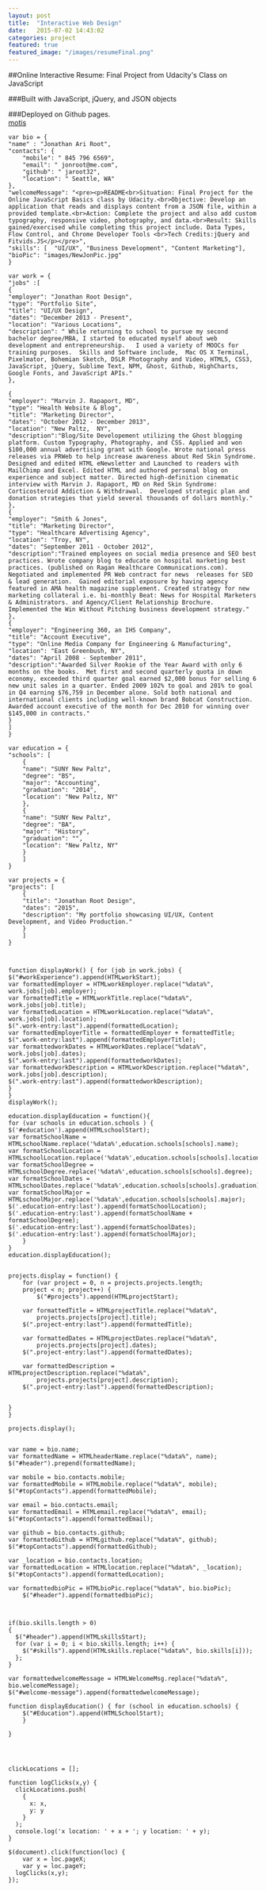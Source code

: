```yaml
---
layout: post
title:  "Interactive Web Design"
date:   2015-07-02 14:43:02
categories: project
featured: true
featured_image: "/images/resumeFinal.png"
---
```


##Online Interactive Resume: Final Project from Udacity's Class on JavaScript

###Built with JavaScript, jQuery, and JSON objects

###Deployed on Github pages.
<br>[motis](http://www.wtfpl.net/)

    var bio = {
    "name" : "Jonathan Ari Root",
    "contacts": {
        "mobile": " 845 796 6569",
        "email": " jonroot@me.com",
        "github": " jaroot32",
        "location": " Seattle, WA" 
    },
    "welcomeMessage": "<pre><p>README<br>Situation: Final Project for the Online JavaScript Basics class by Udacity.<br>Objective: Develop an application that reads and displays content from a JSON file, within a provided template.<br>Action: Complete the project and also add custom typography, responsive video, photography, and data.<br>Result: Skills gained/exercised while completing this project include. Data Types, Flow Control, and Chrome Developer Tools <br>Tech Credits:jQuery and Fitvids.JS</p></pre>",
    "skills": [  "UI/UX", "Business Development", "Content Marketing"],
    "bioPic": "images/NewJonPic.jpg"
    }

    var work = { 
    "jobs" :[
    {
    "employer": "Jonathan Root Design",
    "type": "Portfolio Site",
    "title": "UI/UX Design",
    "dates": "December 2013 - Present",
    "location": "Various Locations",
    "description": " While returning to school to pursue my second bachelor degree/MBA, I started to educated myself about web development and entrepreneurship.   I used a variety of MOOCs for training purposes.  Skills and Software include,  Mac OS X Terminal, Pixelmator, Bohemian Sketch, DSLR Photography and Video, HTML5, CSS3, JavaScript, jQuery, Sublime Text, NPM, Ghost, Github, HighCharts, Google Fonts, and JavaScript APIs."
    },  
    
    {
    "employer": "Marvin J. Rapaport, MD",
    "type": "Health Website & Blog",
    "title": "Marketing Director",
    "dates": "October 2012 - December 2013",
    "location": "New Paltz,  NY",
    "description":"Blog/Site Developement utilizing the Ghost blogging platform. Custom Typography, Photography, and CSS. Applied and won $100,000 annual advertising grant with Google. Wrote national press releases via PRWeb to help increase awareness about Red Skin Syndrome. Designed and edited HTML eNewsletter and Launched to readers with MailChimp and Excel. Edited HTML and authored personal blog on experience and subject matter. Directed high-definition cinematic interview with Marvin J. Rapaport, MD on Red Skin Syndrome: Corticosteroid Addiction & Withdrawal.  Developed strategic plan and donation strategies that yield several thousands of dollars monthly."
    },  
    {
    "employer": "Smith & Jones",
    "title": "Marketing Director",
    "type": "Healthcare Advertising Agency",
    "location": "Troy, NY",
    "dates": "September 2011 - October 2012",
    "description":"Trained employees on social media presence and SEO best practices. Wrote company blog to educate on hospital marketing best practices. (published on Ragan Healthcare Communications.com).  Negotiated and implemented PR Web contract for news  releases for SEO & lead generation.  Gained editorial exposure by having agency featured in AMA health magazine supplement. Created strategy for new marketing collateral i.e. bi-monthly Beat: News for Hospital Marketers & Administrators. and Agency/Client Relationship Brochure.  Implemented the Win Without Pitching business development strategy."
    },
    {
    "employer": "Engineering 360, an IHS Company",
    "title": "Account Executive",
    "type": "Online Media Company for Engineering & Manufacturing",
    "location": "East Greenbush, NY",
    "dates": "April 2008 - September 2011",
    "description":"Awarded Silver Rookie of the Year Award with only 6 months on the books.  Met first and second quarterly quota in down economy, exceeded third quarter goal earned $2,000 bonus for selling 6 new unit sales in a quarter. Ended 2009 102% to goal and 201% to goal in Q4 earning $76,759 in December alone. Sold both national and international clients including well-known brand Bobcat Construction. Awarded account executive of the month for Dec 2010 for winning over $145,000 in contracts."
    }
    ]
    }

    var education = {
    "schools": [
        {
        "name": "SUNY New Paltz",
        "degree": "BS",
        "major": "Accounting",
        "graduation": "2014",
        "location": "New Paltz, NY"
        },
        {
        "name": "SUNY New Paltz",
        "degree": "BA",
        "major": "History",
        "graduation": "",
        "location": "New Paltz, NY"
        }
        ]
    }

    var projects = {
    "projects": [
        {
        "title": "Jonathan Root Design",
        "dates": "2015",
        "description": "My portfolio showcasing UI/UX, Content Development, and Video Production."
        }
        ]
    }



    function displayWork() { for (job in work.jobs) {
    $("#workExperience").append(HTMLworkStart);
    var formattedEmployer = HTMLworkEmployer.replace("%data%", work.jobs[job].employer);
    var formattedTitle = HTMLworkTitle.replace("%data%", work.jobs[job].title);
    var formattedLocation = HTMLworkLocation.replace("%data%", work.jobs[job].location);
    $(".work-entry:last").append(formattedLocation);
    var formattedEmployerTitle = formattedEmployer + formattedTitle;
    $(".work-entry:last").append(formattedEmployerTitle);
    var formattedworkDates = HTMLworkDates.replace("%data%", work.jobs[job].dates);
    $(".work-entry:last").append(formattedworkDates);
    var formattedworkDescription = HTMLworkDescription.replace("%data%", work.jobs[job].description);
    $(".work-entry:last").append(formattedworkDescription);
    }
    }
    displayWork();

    education.displayEducation = function(){
    for (var schools in education.schools ) {
    $('#education').append(HTMLschoolStart);
    var formatSchoolName = HTMLschoolName.replace('%data%',education.schools[schools].name);
    var formatSchoolLocation = HTMLschoolLocation.replace('%data%',education.schools[schools].location);
    var formatSchoolDegree = HTMLschoolDegree.replace('%data%',education.schools[schools].degree);
    var formatSchoolDates = HTMLschoolDates.replace('%data%',education.schools[schools].graduation);
    var formatSchoolMajor = HTMLschoolMajor.replace('%data%',education.schools[schools].major);
    $('.education-entry:last').append(formatSchoolLocation);
    $('.education-entry:last').append(formatSchoolName + formatSchoolDegree);
    $('.education-entry:last').append(formatSchoolDates);
    $('.education-entry:last').append(formatSchoolMajor);
        }
    }
    education.displayEducation();


    projects.display = function() {
        for (var project = 0, n = projects.projects.length;
        project < n; project++) {
            $("#projects").append(HTMLprojectStart);

        var formattedTitle = HTMLprojectTitle.replace("%data%",
            projects.projects[project].title);
        $(".project-entry:last").append(formattedTitle);

        var formattedDates = HTMLprojectDates.replace("%data%",
            projects.projects[project].dates);
        $(".project-entry:last").append(formattedDates);

        var formattedDescription = HTMLprojectDescription.replace("%data%",
            projects.projects[project].description);
        $(".project-entry:last").append(formattedDescription);


    }
    }

    projects.display();


    var name = bio.name;
    var formattedName = HTMLheaderName.replace("%data%", name);
    $("#header").prepend(formattedName);

    var mobile = bio.contacts.mobile;
    var formattedMobile = HTMLmobile.replace("%data%", mobile);
    $("#topContacts").append(formattedMobile);

    var email = bio.contacts.email;
    var formattedEmail = HTMLemail.replace("%data%", email);
    $("#topContacts").append(formattedEmail);

    var github = bio.contacts.github;
    var formattedGithub = HTMLgithub.replace("%data%", github);
    $("#topContacts").append(formattedGithub);

    var _location = bio.contacts.location;
    var formattedLocation = HTMLlocation.replace("%data%", _location);
    $("#topContacts").append(formattedLocation);

    var formattedbioPic = HTMLbioPic.replace("%data%", bio.bioPic);
        $("#header").append(formattedbioPic);



    if(bio.skills.length > 0)
    {
      $("#header").append(HTMLskillsStart);
      for (var i = 0; i < bio.skills.length; i++) {
        $("#skills").append(HTMLskills.replace("%data%", bio.skills[i]));
      };
    }

    var formattedwelcomeMessage = HTMLWelcomeMsg.replace("%data%", bio.welcomeMessage);
    $("#welcome-message").append(formattedwelcomeMessage);
    
    function displayEducation() { for (school in education.schools) {
        $("#Education").append(HTMLSchoolStart);
        }

    }


        

    clickLocations = [];

    function logClicks(x,y) {
      clickLocations.push(
        {
          x: x,
          y: y
        }
      );
      console.log('x location: ' + x + '; y location: ' + y);
    }

    $(document).click(function(loc) {
        var x = loc.pageX;
        var y = loc.pageY;
      logClicks(x,y);
    });

